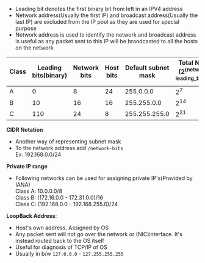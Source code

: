 - Leading bit denotes the first binary bit from left in an IPV4 address
- Network address(Usually the first IP) and broadcast address(Usually the last IP) are excluded from the IP pool as they are used for special purpose
- Network address is used to identify the network and broadcast address is useful as any packet sent to this IP will be braodcasted to all the hosts on the network
  
| Class | Leading bits(binary) | Network bits | Host bits | Default subnet mask | Total Networks (2<sup>(network_bits - leading_bits_count)</sup>) | Total Hosts/Network (2<sup>host_bits</sup> - 2)|
| --------- | --------- | --------- | --------- | --------- | --------- | --------- | 
| A | 0 | 8 | 24 | 255.0.0.0| 2<sup>7</sup>| 2<sup>24</sup> - 2 |
| B | 10 | 16 | 16 | 255.255.0.0| 2<sup>14</sup>| 2<sup>16</sup> - 2 |
| C | 110 | 24 | 8 | 255.255.255.0| 2<sup>21</sup>| 2<sup>8</sup> - 2 |

**CIDR Notation**
- Another way of representing subnet mask
- To the network address add `/network-bits`  
  Ex: 192.168.0.0/24

**Private IP range**
- Following networks can be used for assigning private IP's(Provided by IANA)  
Class A: 10.0.0.0/8  
Class B: (172.16.0.0 - 172.31.0.0)/16  
Class C: (192.168.0.0 - 192.168.255.0)/24  

**LoopBack Address**:
- Host's own address. Assigned by OS
- Any packet sent will not go over the network or (NIC)interface. It's instead routed back to the OS itself
- Useful for diagnosis of TCP/IP of OS
- Usually in b/w `127.0.0.0` - `127.255.255.255`